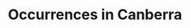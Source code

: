 ---
title: Occurrences in Canberra
description: Occurrences mediated through GBIF
layout: occurrence
permalink: /biodiversity-of-canberra
---